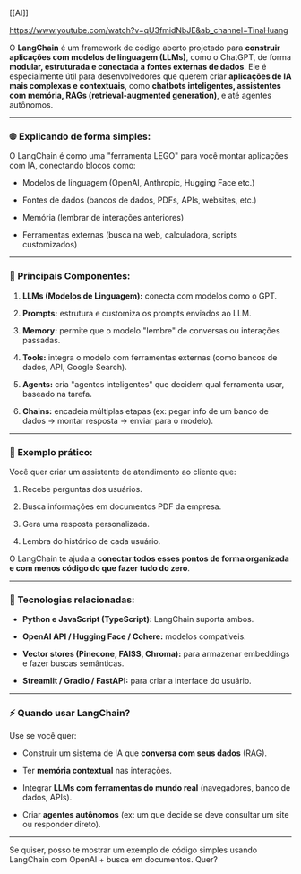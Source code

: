 [[AI]]

https://www.youtube.com/watch?v=qU3fmidNbJE&ab_channel=TinaHuang

O **LangChain** é um framework de código aberto projetado para **construir aplicações com modelos de linguagem (LLMs)**, como o ChatGPT, de forma **modular, estruturada e conectada a fontes externas de dados**. Ele é especialmente útil para desenvolvedores que querem criar **aplicações de IA mais complexas e contextuais**, como **chatbots inteligentes, assistentes com memória, RAGs (retrieval-augmented generation)**, e até agentes autônomos.

---

### 🌐 **Explicando de forma simples:**

O LangChain é como uma "ferramenta LEGO" para você montar aplicações com IA, conectando blocos como:

- Modelos de linguagem (OpenAI, Anthropic, Hugging Face etc.)
    
- Fontes de dados (bancos de dados, PDFs, APIs, websites, etc.)
    
- Memória (lembrar de interações anteriores)
    
- Ferramentas externas (busca na web, calculadora, scripts customizados)
    

---

### 🧩 Principais Componentes:

1. **LLMs (Modelos de Linguagem):** conecta com modelos como o GPT.
    
2. **Prompts:** estrutura e customiza os prompts enviados ao LLM.
    
3. **Memory:** permite que o modelo "lembre" de conversas ou interações passadas.
    
4. **Tools:** integra o modelo com ferramentas externas (como bancos de dados, API, Google Search).
    
5. **Agents:** cria "agentes inteligentes" que decidem qual ferramenta usar, baseado na tarefa.
    
6. **Chains:** encadeia múltiplas etapas (ex: pegar info de um banco de dados → montar resposta → enviar para o modelo).
    

---

### 🧠 Exemplo prático:

Você quer criar um assistente de atendimento ao cliente que:

1. Recebe perguntas dos usuários.
    
2. Busca informações em documentos PDF da empresa.
    
3. Gera uma resposta personalizada.
    
4. Lembra do histórico de cada usuário.
    

O LangChain te ajuda a **conectar todos esses pontos de forma organizada e com menos código do que fazer tudo do zero**.

---

### 💼 Tecnologias relacionadas:

- **Python e JavaScript (TypeScript):** LangChain suporta ambos.
    
- **OpenAI API / Hugging Face / Cohere:** modelos compatíveis.
    
- **Vector stores (Pinecone, FAISS, Chroma):** para armazenar embeddings e fazer buscas semânticas.
    
- **Streamlit / Gradio / FastAPI:** para criar a interface do usuário.
    

---

### ⚡ Quando usar LangChain?

Use se você quer:

- Construir um sistema de IA que **conversa com seus dados** (RAG).
    
- Ter **memória contextual** nas interações.
    
- Integrar **LLMs com ferramentas do mundo real** (navegadores, banco de dados, APIs).
    
- Criar **agentes autônomos** (ex: um que decide se deve consultar um site ou responder direto).
    

---

Se quiser, posso te mostrar um exemplo de código simples usando LangChain com OpenAI + busca em documentos. Quer?